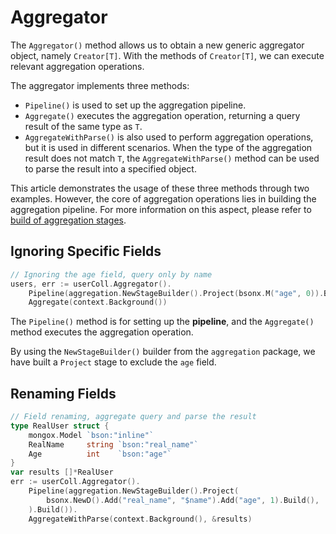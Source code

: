 # Aggregator
The `Aggregator()` method allows us to obtain a new generic aggregator object, namely `Creator[T]`. With the methods of `Creator[T]`, we can execute relevant aggregation operations.

The aggregator implements three methods:
- `Pipeline()` is used to set up the aggregation pipeline.
- `Aggregate()` executes the aggregation operation, returning a query result of the same type as `T`.
- `AggregateWithParse()` is also used to perform aggregation operations, but it is used in different scenarios. When the type of the aggregation result does not match `T`, the `AggregateWithParse()` method can be used to parse the result into a specified object.

This article demonstrates the usage of these three methods through two examples. However, the core of aggregation operations lies in building the aggregation pipeline. For more information on this aspect, please refer to [build of aggregation stages](../build/aggregation/stage/introduction).

## Ignoring Specific Fields
```go
// Ignoring the age field, query only by name
users, err := userColl.Aggregator().
    Pipeline(aggregation.NewStageBuilder().Project(bsonx.M("age", 0)).Build()).
    Aggregate(context.Background())
```
The `Pipeline()` method is for setting up the **pipeline**, and the `Aggregate()` method executes the aggregation operation.

By using the `NewStageBuilder()` builder from the `aggregation` package, we have built a `Project` stage to exclude the `age` field.

## Renaming Fields
```go
// Field renaming, aggregate query and parse the result
type RealUser struct {
    mongox.Model `bson:"inline"`
    RealName     string `bson:"real_name"`
    Age          int    `bson:"age"`
}
var results []*RealUser
err := userColl.Aggregator().
    Pipeline(aggregation.NewStageBuilder().Project(
        bsonx.NewD().Add("real_name", "$name").Add("age", 1).Build(),
    ).Build()).
    AggregateWithParse(context.Background(), &results)
```